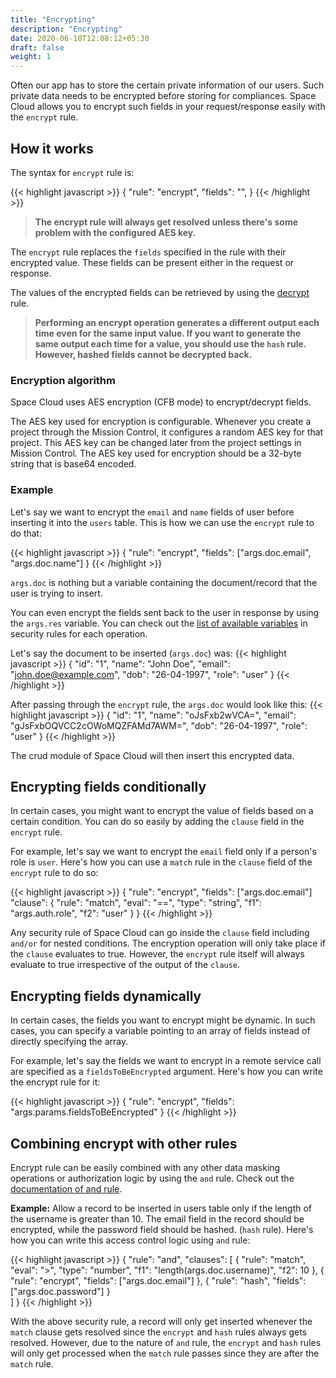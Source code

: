 ```yaml
---
title: "Encrypting"
description: "Encrypting"
date: 2020-06-18T12:08:12+05:30
draft: false
weight: 1
---
```


Often our app has to store the certain private information of our users. Such private data needs to be encrypted before storing for compliances. Space Cloud allows you to encrypt such fields in your request/response easily with the `encrypt` rule.

## How it works

The syntax for `encrypt` rule is:

{{< highlight javascript >}}
{
  "rule": "encrypt",
  "fields": "<array-of-fields>",
}
{{< /highlight >}}

> **The encrypt rule will always get resolved unless there's some problem with the configured AES key.**

The `encrypt` rule replaces the `fields` specified in the rule with their encrypted value. These fields can be present either in the request or response.

The values of the encrypted fields can be retrieved by using the [decrypt](/security/security-rules/masking-data/decrypting) rule.

> **Performing an encrypt operation generates a different output each time even for the same input value. If you want to generate the same output each time for a value, you should use the `hash` rule. However, hashed fields cannot be decrypted back.** 

### Encryption algorithm

Space Cloud uses AES encryption (CFB mode) to encrypt/decrypt fields.


The AES key used for encryption is configurable. Whenever you create a project through the Mission Control, it configures a random AES key for that project. This AES key can be changed later from the project settings in Mission Control. The AES key used for encryption should be a 32-byte string that is base64 encoded.


### Example

Let's say we want to encrypt the `email` and `name` fields of user before inserting it into the `users` table. This is how we can use the `encrypt` rule to do that:
  
{{< highlight javascript >}}
{
  "rule": "encrypt",
  "fields": ["args.doc.email", "args.doc.name"]
}
{{< /highlight >}}

`args.doc` is nothing but a variable containing the document/record that the user is trying to insert. 

You can even encrypt the fields sent back to the user in response by using the `args.res` variable. You can check out the [list of available variables](/security/security-rules/available-variables) in security rules for each operation.

Let's say the document to be inserted (`args.doc`) was:
{{< highlight javascript >}}
{
  "id": "1",
  "name": "John Doe",
  "email": "john.doe@example.com",
  "dob": "26-04-1997",
  "role": "user"
}
{{< /highlight >}}

After passing through the `encrypt` rule, the `args.doc` would look like this:
{{< highlight javascript >}}
{
  "id": "1",
  "name": "oJsFxb2wVCA=",
  "email": "gJsFxbOQVCC2cOWoMQZFAMd7AWM=",
  "dob": "26-04-1997",
  "role": "user"
}
{{< /highlight >}}

The crud module of Space Cloud will then insert this encrypted data.

## Encrypting fields conditionally

In certain cases, you might want to encrypt the value of fields based on a certain condition. You can do so easily by adding the `clause` field in the `encrypt` rule. 

For example, let's say we want to encrypt the `email` field only if a person's role is `user`. Here's how you can use a `match` rule in the `clause` field of the `encrypt` rule to do so:

{{< highlight javascript >}}
{
  "rule": "encrypt",
  "fields": ["args.doc.email"]
  "clause": {
    "rule": "match",
    "eval": "==",
    "type": "string",
    "f1": "args.auth.role",
    "f2": "user"
  }
}
{{< /highlight >}}

Any security rule of Space Cloud can go inside the `clause` field including `and/or` for nested conditions. The encryption operation will only take place if the `clause` evaluates to true. However, the `encrypt` rule itself will always evaluate to true irrespective of the output of the `clause`.

## Encrypting fields dynamically

In certain cases, the fields you want to encrypt might be dynamic. In such cases, you can specify a variable pointing to an array of fields instead of directly specifying the array. 

For example, let's say the fields we want to encrypt in a remote service call are specified as a `fieldsToBeEncrypted` argument. Here's how you can write the encrypt rule for it:

{{< highlight javascript >}}
{
  "rule": "encrypt",
  "fields": "args.params.fieldsToBeEncrypted"
}
{{< /highlight >}}

## Combining encrypt with other rules

Encrypt rule can be easily combined with any other data masking operations or authorization logic by using the `and` rule. Check out the [documentation of and rule](/security/security-rules/combining-multiple-rules).

**Example:** Allow a record to be inserted in users table only if the length of the username is greater than 10. The email field in the record should be encrypted, while the password field should be hashed. (`hash` rule). Here's how you can write this access control logic using `and` rule:

{{< highlight javascript >}}
{
  "rule": "and",
  "clauses": [
    {
    "rule": "match",
    "eval": ">",
    "type": "number",
    "f1": "length(args.doc.username)",
    "f2": 10 
    },
    {
      "rule": "encrypt",
      "fields": ["args.doc.email"]
    },
    {
      "rule": "hash",
      "fields": ["args.doc.password"]
    }    
  ]
}
{{< /highlight >}}

With the above security rule, a record will only get inserted whenever the `match` clause gets resolved since the `encrypt` and `hash` rules always gets resolved. However, due to the nature of `and` rule, the `encrypt` and `hash` rules will only get processed when the `match` rule passes since they are after the `match` rule.